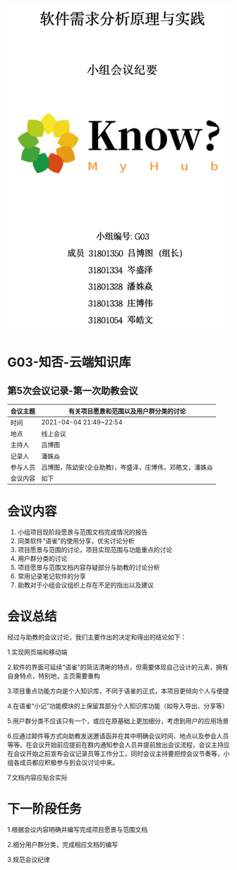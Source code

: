 ![](封面.png)

# G03-知否-云端知识库

## 第5次会议记录-第一次助教会议

| 会议主题   | 有关项目愿景和范围以及用户群分类的讨论 |
| :-------  | ---------------------------- |
| 时间      | 2021-04-04 21:49~22:54 |
| 地点      | 线上会议               |
| 主持人    | 吕博图                 |
| 记录人    | 潘姝焱                    |
| 参与人员  | 吕博图，陈幼安(企业助教)，岑盛泽，庄博伟，邓皓文，潘姝焱 |
| 会议内容  | 如下                         |



# 会议内容

1. 小组项目现阶段愿景与范围文档完成情况的报告
2. 同类软件“语雀”的使用分享，优劣讨论分析
3. 项目愿景与范围的讨论，项目实现范围与功能重点的讨论
4. 用户群分类的讨论
5. 项目愿景与范围文档内容存疑部分与助教的讨论分析
6. 常用记录笔记软件的分享
7. 助教对于小组会议组织上存在不足的指出以及建议





# 会议总结

经过与助教的会议讨论，我们主要作出的决定和得出的结论如下：

1.实现网页端和移动端

2.软件的界面可延续“语雀”的简洁清晰的特点，但需要体现自己设计的元素，拥有自身特点，特别地，主页需要重构

3.项目重点功能方向是个人知识库，不同于语雀的正式，本项目更倾向个人与便捷

4.在语雀“小记”功能模块的上保留其部分个人知识库功能（如导入导出、分享等）

5.用户群分类不应该只有一个，或应在原基础上更加细分，考虑到用户的应用场景

6.应通过邮件等方式向助教发送邀请函并在其中明确会议时间、地点以及参会人员等等。在会议开始前应提前在群内通知参会人员并提前放出会议流程，会议主持应在会议开始之前宣布会议记录员等工作分工，同时会议主持要把控会议节奏等，小组各成员都应积极参与到会议讨论中来。

7.文档内容应贴合实际



# 下一阶段任务

1.根据会议内容明确并编写完成项目愿景与范围文档

2.细分用户群分类，完成相应文档的编写

3.规范会议纪律